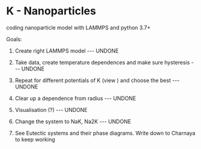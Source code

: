 # K - Nanoparticles
coding nanoparticle model with LAMMPS and python 3.7+

Goals:
1) Create right LAMMPS model --- UNDONE
2) Take data, create temperature dependences and make sure hysteresis --- UNDONE
3) Repeat for different potentials of K (view ) and choose the best --- UNDONE
4) Clear up a dependence from radius --- UNDONE
5) Visualisation (?) --- UNDONE 


6) Change the system to NaK, Na2K --- UNDONE
7) See Eutectic systems and their phase diagrams. Write down to Charnaya to keep working
